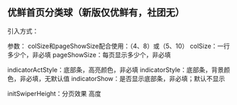 ## 优鲜首页分类球（新版仅优鲜有，社团无）

引入方式：
<category-grid-component cateArray="{{itemPlate.recommendList}}" bind:autoJump="autoJump" indicatorActStyle="background:#FF4752;" indicatorStyle="background: #F4F4F4;" indicatorShow="{{true}}">
 </category-grid-component>

参数：
colSize和pageShowSize配合使用：（4、8）或（5、10）
colSize：一行多少个，非必填
pageShowSize：每页显示多少个，非必填

indicatorActStyle：底部条，高亮颜色，非必填
indicatorStyle：底部条，背景颜色，非必填，无默认值
indicatorShow：是否显示底部条，非必填；默认不显示

initSwiperHeight：分页效果 高度